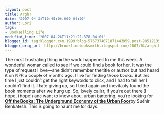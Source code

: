 ```yaml
---
layout: post
title: Argh!
date: '2007-04-28T10:45:00.000-04:00'
author: Lori
tags:
- Bookselling Life
modified_time: '2007-04-28T11:21:21.878-04:00'
blogger_id: tag:blogger.com,1999:blog-5767374071871443859.post-985121357118436570
blogger_orig_url: http://brooklinebooksmith.blogspot.com/2007/04/argh.html
---
```

The most frustrating thing in the world happened to me this week. A wonderful woman called to see if we could find a book for her. It was the type of request I love—she didn’t remember the title or author but had heard it on NPR a couple of months ago. I live for finding those books. But this time I just couldn’t get the right keywords to click, and I had to tell her I couldn’t find it. I hate giving up, so I tried again and inevitably found the book moments after we hung up. So, lovely caller, if you’re out there (I hope, I hope!) and want to know about urban bartering, you’re looking for [**Off the Books: The Underground Economy of the Urban Poor**](http://brookline.booksense.com/NASApp/store/Product?s=showproduct&amp;isbn=9780674023550)by Sudhir Benkatesh. This is going to haunt me for days.